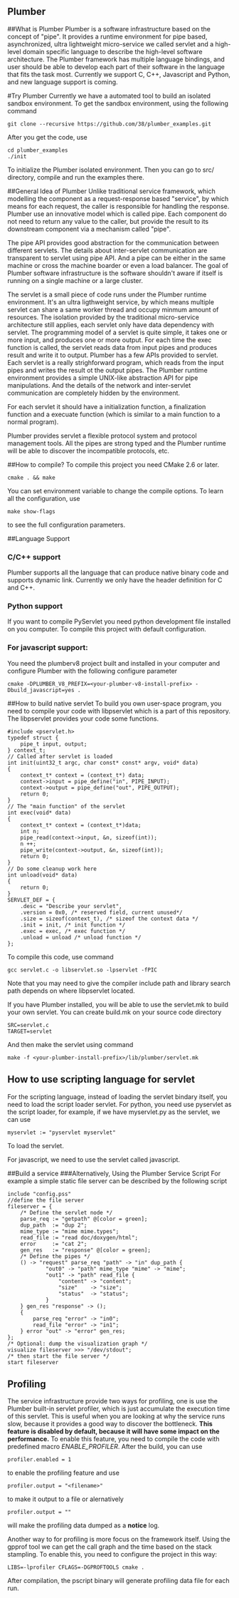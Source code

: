 Plumber
----

##What is Plumber
Plumber is a software infrastructure based on the concept of "pipe". It provides a runtime environment 
for pipe based, asynchronized, ultra lightweight micro-service we called servlet and a high-level domain specific 
language to describe the high-level software architecture. The Plumber framework has multiple language bindings,
and user should be able to develop each part of their software in the language that fits the task most. Currently
we support C, C++, Javascript and Python, and new language support is coming.

#Try Plumber
Currently we have a automated tool to build an isolated sandbox environment. To get the sandbox environment, 
using the following command

	git clone --recursive https://github.com/38/plumber_examples.git

After you get the code, use 

	cd plumber_examples
	./init 

To initialize the Plumber isolated environment. Then you can go to src/ directory, compile and run the examples 
there. 

##General Idea of Plumber
Unlike traditional service framework, which modelling the component as a request-response based "service", 
by which means for each request, the caller is responsible for handling the response. Plumber use an innovative
model which is called pipe. Each component do not need to return any value to the caller, but provide the result 
to its downstream component via a mechanism called "pipe".

The pipe API provides good abstraction for the communication between different servlets. The details about inter-servlet
communication are transparent to servlet using pipe API. And a pipe can be either in the same machine or cross the machine
boarder or even a load balancer. The goal of Plumber software infrastructure is the software shouldn't aware if itself is
running on a single machine or a large cluster.

The servlet is a small piece of code runs under the Plumber runtime environment. 
It's an ultra ligthweight service, by which means multiple servlet can share a same worker thread and occupy minmum
amount of resources. The isolation provided by the traditional micro-service architecture still applies, each servlet only
have data dependency with servlet. The programming model of a servlet is quite simple, it takes one or more input, and produces 
one or more output. For each time the exec function is called, the servlet reads data from input pipes and produces result and
write it to output. Plumber has a few APIs provided to servlet. Each servlet is a really strighforward program, which reads from 
the input pipes and writes the result ot the output pipes. The Plumber runtime environment provides a simple UNIX-like abstraction 
API for pipe manipulations. And the details of the network and inter-servlet communication are completely hidden by the environment. 

For each servlet it should have a initialization function, a finalization function and a execuate function (which is similar to a 
main function to a normal program).

Plumber provides servlet a flexible protocol system and protocol management tools. All the pipes are strong typed and the Plumber
runtime will be able to discover the incompatible protocols, etc. 

##How to compile?
To compile this project you need CMake 2.6 or later. 

	cmake . && make 

You can set environment variable to change the compile options. To learn all the configuration, use 

	make show-flags 

to see the full configuration parameters. 

##Language Support
### C/C++ support
Plumber supports all the language that can produce native binary code and supports dynamic link. 
Currently we only have the header definition for C and C++. 

### Python support
If you want to compile PyServlet you need python development file installed on you computer. 
To compile this project with default configuration.

### For javascript support:
You need the plumberv8 project built and installed in your computer and configure Plumber with the following 
configure parameter

	cmake -DPLUMBER_V8_PREFIX=<your-plumber-v8-install-prefix> -Dbuild_javascript=yes .

##How to build native servlet
To build you own user-space program, you need to compile your code with libpservlet which is a part of this repository. The libpservlet provides your code some functions.

	#include <pservlet.h>
	typedef struct {
		pipe_t input, output;
	} context_t;
	// Called after servlet is loaded
	int init(uint32_t argc, char const* const* argv, void* data)
	{
		context_t* context = (context_t*) data;
		context->input = pipe_define("in", PIPE_INPUT);
		context->output = pipe_define("out", PIPE_OUTPUT);
		return 0;
	} 
	// The "main function" of the servlet
	int exec(void* data)
	{
		context_t* context = (context_t*)data;
		int n;
		pipe_read(context->input, &n, sizeof(int)); 
		n ++;
		pipe_write(context->output, &n, sizeof(int)); 
		return 0;
	}
	// Do some cleanup work here
	int unload(void* data)
	{
		return 0;
	}
	SERVLET_DEF = {
		.desc = "Describe your servlet",
		.version = 0x0, /* reserved field, current unused*/
		.size = sizeof(context_t), /* sizeof the context data */
		.init = init, /* init function */
		.exec = exec, /* exec function */
		.unload = unload /* unload function */
	};

To compile this code, use command

	gcc servlet.c -o libservlet.so -lpservlet -fPIC

Note that you may need to give the compiler include path and library search path depends on where libpservlet located.

If you have Plumber installed, you will be able to use the servlet.mk to build your own servlet. You can create build.mk 
on your source code directory

	SRC=servlet.c
	TARGET=servlet

And then make the servlet using command

	make -f <your-plumber-install-prefix>/lib/plumber/servlet.mk

## How to use scripting language for servlet

For the scripting language, instead of loading the servlet bindary itself, you need to load the script loader servlet.
For python, you need use pyservlet as the script loader, for example, if we have myservlet.py as the servlet, we can use

	myservlet := "pyservlet myservlet"

To load the servlet. 

For javascript, we need to use the servlet called javascript.

##Build a service
###Alternatively, Using the Plumber Service Script 
For example a simple static file server can be described by the following script

	include "config.pss"
	//define the file server
	fileserver = {
		/* Define the servlet node */
		parse_req := "getpath" @[color = green];
		dup_path  := "dup 2";
		mime_type := "mime mime.types";
		read_file := "read doc/doxygen/html";
		error     := "cat 2";
		gen_res   := "response" @[color = green];
		/* Define the pipes */	
		() -> "request" parse_req "path" -> "in" dup_path {
				"out0" -> "path" mime_type "mime" -> "mime";
				"out1" -> "path" read_file {
					"content" -> "content";
					"size"    -> "size";
					"status"  -> "status";
				}
		} gen_res "response" -> ();
		{
			parse_req "error" -> "in0";
			read_file "error" -> "in1";
		} error "out" -> "error" gen_res;
	};
	/* Optional: dump the visualization graph */
	visualize fileserver >>> "/dev/stdout";
	/* then start the file server */
	start fileserver

## Profiling
The service infrastructure provide two ways for profiling, one is use the Plumber built-in servlet profiler, 
which is just accumulate the execution time of this servlet. This is useful when you are looking at why the
service runs slow, because it provides a good way to discover the bottleneck. **This feature is disabled by 
default, because it will have some impact on the performance.** To enable this feature, you need to compile 
the code with predefined macro *ENABLE_PROFILER*. After the build, you can use 
	
	profiler.enabled = 1 

to enable the profiling feature and use
	
	profiler.output = "<filename>"

to make it output to a file or alernatively

	profiler.output = ""

will make the profiling data dumped as a **notice** log. 

Another way to for profiling is more focus on the framework itself. Using the gpprof tool we can get the call
graph and the time based on the stack stampling.
To enable this, you need to configure the project in this way:
	
	LIBS=-lprofiler CFLAGS=-DGPROFTOOLS cmake .

After compilation, the pscript binary will generate profiling data file for each run.


